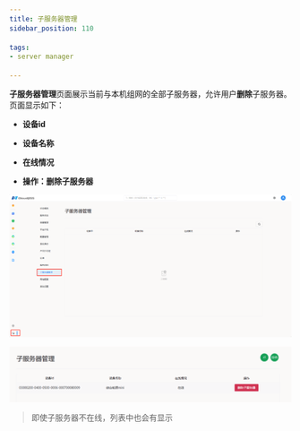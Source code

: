 ```yaml
---
title: 子服务器管理
sidebar_position: 110

tags: 
- server manager

---
```


**子服务器管理**页面展示当前与本机组网的全部子服务器，允许用户**删除**子服务器。页面显示如下：

+ **设备id**

+ **设备名称**

+ **在线情况**

+ **操作：删除子服务器**


![子服务器管理](./子服务器管理.png "子服务器管理")

![子服务器在线](./子服务器在线.png "子服务器在线")

> 即使子服务器不在线，列表中也会有显示